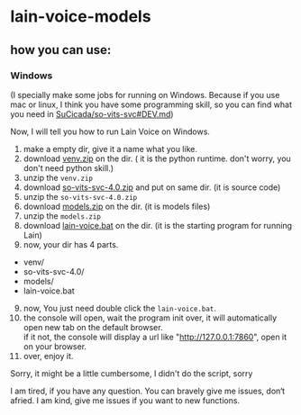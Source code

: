 # lain-voice-models

## how you can use:
### Windows
(I specially make some jobs for running on Windows. Because if you use mac or linux, I think you have some programming skill, 
so you can find what you need in [SuCicada/so-vits-svc#DEV.md](https://github.com/SuCicada/so-vits-svc/blob/4.0/DEV.md))

Now, I will tell you how to run Lain Voice on Windows.


1. make a empty dir, give it a name what you like.
1. download [venv.zip]() on the dir. ( it is the python runtime. don't worry, you don't need python skill.)
2. unzip the `venv.zip` 
3. download [so-vits-svc-4.0.zip](https://github.com/SuCicada/so-vits-svc/archive/refs/heads/4.0.zip) and put on same dir. (it is source code)
4. unzip the `so-vits-svc-4.0.zip`
5. download [models.zip]() on the dir. (it is models files)
6. unzip the `models.zip`
7. download [lain-voice.bat]() on the dir. (it is the starting program for running Lain)
8. now, your dir has 4 parts.
  - venv/
  - so-vits-svc-4.0/
  - models/
  - lain-voice.bat
9. now, You just need double click the `lain-voice.bat`.
10. the console will open, wait the program init over, it will automatically open new tab on the default browser.  
    if it not, the console will display a url like "http://127.0.0.1:7860",  open it on your browser.
11. over, enjoy it.


Sorry, it might be a little cumbersome, I didn't do the script, sorry 

I am tired, if you have any question. You can bravely give me issues, don‘t afried. 
I am kind, give me issues if you want to new functions.
